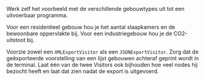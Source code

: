 Werk zelf het voorbeeld met de verschillende gebouwtypes uit tot een uitvoerbaar programma.

Voor een residentieel gebouw hou je het aantal slaapkamers en de bewoonbare oppervlakte bij.
Voor een industriegebouw hou je de CO2-uitstoot bij.

Voorzie zowel een `XMLExportVisitor` als een `JSONExportVisitor`.
Zorg dat de geëxporteerde voorstelling van een lijst gebouwen achteraf geprint wordt in de terminal.
Laat één van de twee Visitors ook bijhouden hoe veel nodes hij bezocht heeft en laat dat zien nadat de export is uitgevoerd.
